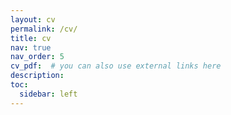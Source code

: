 ```yaml
---
layout: cv
permalink: /cv/
title: cv
nav: true
nav_order: 5
cv_pdf:  # you can also use external links here
description: 
toc:
  sidebar: left
---
```

